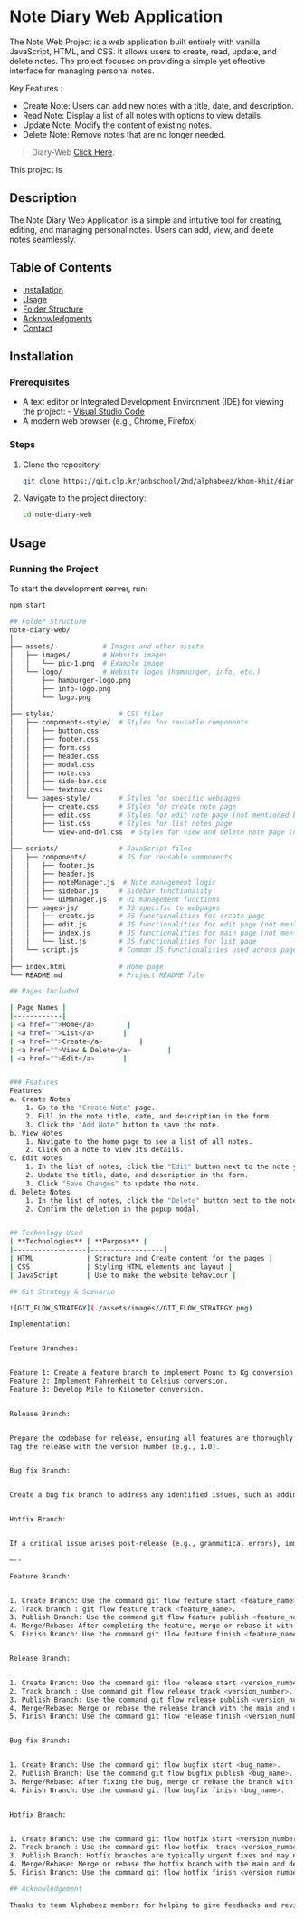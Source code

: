 # Note Diary Web Application

The Note Web Project is a web application built entirely with vanilla JavaScript, HTML, and CSS. It allows users to create, read, update, and delete notes. The project focuses on providing a simple yet effective interface for managing personal notes.

Key Features :
- Create Note: Users can add new notes with a title, date, and description.
- Read Note: Display a list of all notes with options to view details.
- Update Note: Modify the content of existing notes.
- Delete Note: Remove notes that are no longer needed.

> Diary-Web <a href="index.html">Click Here</a>.

This project is 
## Description
The Note Diary Web Application is a simple and intuitive tool for creating, editing, and managing personal notes. Users can add, view, and delete notes seamlessly.

## Table of Contents
- [Installation](#installation)
- [Usage](#usage)
- [Folder Structure](#folder-structure)
- [Acknowledgments](#acknowledgments)
- [Contact](#contact)

## Installation

### Prerequisites
- A text editor or Integrated Development Environment (IDE) for viewing the project:
        - [Visual Studio Code](https://code.visualstudio.com/)
- A modern web browser (e.g., Chrome, Firefox)

### Steps
1. Clone the repository:
    ```bash
    git clone https://git.clp.kr/anbschool/2nd/alphabeez/khom-khit/diary-web-project.git
    ```
2. Navigate to the project directory:
    ```bash
    cd note-diary-web
    ```

## Usage

### Running the Project
To start the development server, run:
```bash
npm start

## Folder Structure
note-diary-web/
│
├── assets/            # Images and other assets
│   ├── images/        # Website images
│   │   └── pic-1.png  # Example image
│   └── logo/          # Website logos (hamburger, info, etc.)
│       ├── hamburger-logo.png
│       ├── info-logo.png
│       └── logo.png
│
├── styles/                # CSS files
│   ├── components-style/  # Styles for reusable components
│   │   ├── button.css
│   │   ├── footer.css
│   │   ├── form.css
│   │   ├── header.css
│   │   ├── modal.css
│   │   ├── note.css
│   │   ├── side-bar.css
│   │   └── textnav.css
│   └── pages-style/       # Styles for specific webpages
│       ├── create.css     # Styles for create note page
│       ├── edit.css       # Styles for edit note page (not mentioned before)
│       ├── list.css       # Styles for list notes page
│       └── view-and-del.css  # Styles for view and delete note page (not mentioned before)
│
├── scripts/               # JavaScript files
│   ├── components/        # JS for reusable components
│   │   ├── footer.js
│   │   ├── header.js
│   │   ├── noteManager.js  # Note management logic
│   │   ├── sidebar.js     # Sidebar functionality
│   │   └── uiManager.js   # UI management functions
│   ├── pages-js/          # JS specific to webpages
│   │   ├── create.js      # JS functionalities for create page
│   │   ├── edit.js        # JS functionalities for edit page (not mentioned before)
│   │   ├── index.js       # JS functionalities for main page (not mentioned before)
│   │   └── list.js        # JS functionalities for list page
│   └── script.js          # Common JS functionalities used across pages
│
├── index.html             # Home page
└── README.md              # Project README file

## Pages Included

| Page Names |
|------------|
| <a href="">Home</a>        |
| <a href="">List</a>       |
| <a href="">Create</a>         |
| <a href="">View & Delete</a>         |
| <a href="">Edit</a>       |


### Features
Features
a. Create Notes
    1. Go to the "Create Note" page.
    2. Fill in the note title, date, and description in the form.
    3. Click the "Add Note" button to save the note.
b. View Notes
    1. Navigate to the home page to see a list of all notes.
    2. Click on a note to view its details.
c. Edit Notes
    1. In the list of notes, click the "Edit" button next to the note you want to edit.
    2. Update the title, date, and description in the form.
    3. Click "Save Changes" to update the note.
d. Delete Notes
    1. In the list of notes, click the "Delete" button next to the note you want to remove.
    2. Confirm the deletion in the popup modal.


## Technology Used
| **Technologies** | **Purpose** |
|------------------|------------------|
| HTML             | Structure and Create content for the pages |
| CSS              | Styling HTML elements and layout |
| JavaScript       | Use to make the website behaviour |

## Git Strategy & Scenario

![GIT_FLOW_STRATEGY](./assets/images//GIT_FLOW_STRATEGY.png)

Implementation:


Feature Branches:


Feature 1: Create a feature branch to implement Pound to Kg conversion.
Feature 2: Implement Fahrenheit to Celsius conversion.
Feature 3: Develop Mile to Kilometer conversion.


Release Branch:


Prepare the codebase for release, ensuring all features are thoroughly tested and stable.
Tag the release with the version number (e.g., 1.0).


Bug fix Branch:


Create a bug fix branch to address any identified issues, such as adding missing headings.


Hotfix Branch:


If a critical issue arises post-release (e.g., grammatical errors), immediately create a hotfix branch for resolution.

—--

Feature Branch:


1. Create Branch: Use the command git flow feature start <feature_name>.
2. Track branch : git flow feature track <feature_name>.
3. Publish Branch: Use the command git flow feature publish <feature_name>.
4. Merge/Rebase: After completing the feature, merge or rebase it with the develop branch.
5. Finish Branch: Use the command git flow feature finish <feature_name>.


Release Branch:


1. Create Branch: Use the command git flow release start <version_number>.
2. Track branch : Use command git flow release track <version_number>.
3. Publish Branch: Use the command git flow release publish <version_number>.
4. Merge/Rebase: Merge or rebase the release branch with the main and develop branches.
5. Finish Branch: Use the command git flow release finish <version_number>.


Bug fix Branch:


1. Create Branch: Use the command git flow bugfix start <bug_name>.
2. Publish Branch: Use the command git flow bugfix publish <bug_name>.
3. Merge/Rebase: After fixing the bug, merge or rebase the branch with the develop branch.
4. Finish Branch: Use the command git flow bugfix finish <bug_name>.


Hotfix Branch:


1. Create Branch: Use the command git flow hotfix start <version_number>.
2. Track branch : Use the command git flow hotfix  track <version_number>
3. Publish Branch: Hotfix branches are typically urgent fixes and may not be published.
4. Merge/Rebase: Merge or rebase the hotfix branch with the main and develop branches.
5. Finish Branch: Use the command git flow hotfix finish <version_number>.

## Acknowledgement 

Thanks to team Alphabeez members for helping to give feedbacks and review code for this Project.

